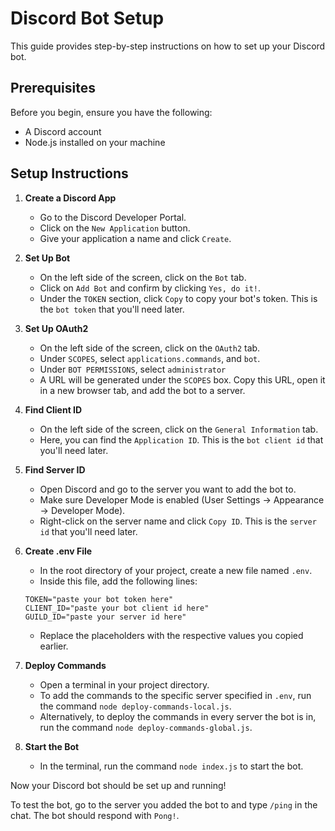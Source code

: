 # Discord Bot Setup

This guide provides step-by-step instructions on how to set up your Discord bot.

## Prerequisites

Before you begin, ensure you have the following:

- A Discord account
- Node.js installed on your machine

## Setup Instructions

1. **Create a Discord App**
    - Go to the Discord Developer Portal.
    - Click on the `New Application` button.
    - Give your application a name and click `Create`.

2. **Set Up Bot**
    - On the left side of the screen, click on the `Bot` tab.
    - Click on `Add Bot` and confirm by clicking `Yes, do it!`.
    - Under the `TOKEN` section, click `Copy` to copy your bot's token. This is the `bot token` that you'll need later.

3. **Set Up OAuth2**
    - On the left side of the screen, click on the `OAuth2` tab.
    - Under `SCOPES`, select `applications.commands`, and `bot`.
    - Under `BOT PERMISSIONS`, select `administrator`
    - A URL will be generated under the `SCOPES` box. Copy this URL, open it in a new browser tab, and add the bot to a server.

4. **Find Client ID**
    - On the left side of the screen, click on the `General Information` tab.
    - Here, you can find the `Application ID`. This is the `bot client id` that you'll need later.

5. **Find Server ID**
    - Open Discord and go to the server you want to add the bot to.
    - Make sure Developer Mode is enabled (User Settings -> Appearance -> Developer Mode).
    - Right-click on the server name and click `Copy ID`. This is the `server id` that you'll need later.

6. **Create .env File**
    - In the root directory of your project, create a new file named `.env`.
    - Inside this file, add the following lines:
    ```
    TOKEN="paste your bot token here"
    CLIENT_ID="paste your bot client id here"
    GUILD_ID="paste your server id here"
    ```
    - Replace the placeholders with the respective values you copied earlier.

7. **Deploy Commands**
    - Open a terminal in your project directory.
    - To add the commands to the specific server specified in `.env`, run the command `node deploy-commands-local.js`.
    - Alternatively, to deploy the commands in every server the bot is in, run the command `node deploy-commands-global.js`.

8. **Start the Bot**
    - In the terminal, run the command `node index.js` to start the bot.

Now your Discord bot should be set up and running! 

To test the bot, go to the server you added the bot to and type `/ping` in the chat. The bot should respond with `Pong!`.

